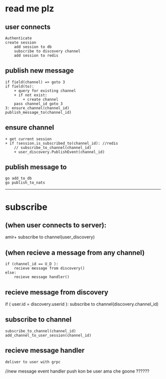 # read me plz

## user connects

    Authenticate
    create session
        add session to db
        subscribe to discovery channel
        add session to redis

## publish new message

    if field(channel) => goto 3
    if field(to):
        + query for existing channel
        + if not exist:
            + create channel
        pass channel_id goto 3
    3: ensure_channel(channel_id)
    publish_message_to(channel_id)

## ensure channel

    + get current session
    + if !session.is_subscribed_to(channel_id): //redis
        // subscribe_to_channel(channel_id)
        + user_discovery.PublishEvent(channel_id)

## publish message to

    go add_to_db
    go publish_to_nats

--------------------------------------

# subscribe
## (when user connects to server):

   amir+ subscribe to channel(user_discovery)


## (when recieve a message from any channel)
    if (channel_id == U_D ):
        recieve message from discovery() 
    else:
        recieve message handler()


## recieve message from discovery

   if ( user.id = discovery.userid ):
       subscribe to channel(discovery.channel_id)


## subscribe to channel

    subscribe_to_channel(channel_id)
    add_channel_to_user_session(channel_id)

## recieve message handler

    deliver to user with grpc


//new message event handler push kon be user ama che goone ??????